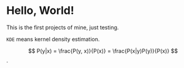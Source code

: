 # Hello, World!
This is the first projects of mine, just testing. <br>

`KDE` means kernel density estimation. <br>

$$ P(y|x) = \frac{P(y, x)}{P(x)} = \frac{P(x|y)P(y)}{P(x)} $$.

